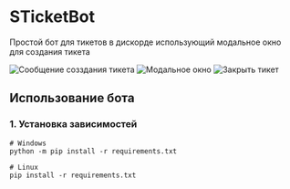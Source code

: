 # STicketBot
Простой бот для тикетов в дискорде использующий модальное окно для создания тикета

![Сообщение созздания тикета](https://turbovadim.ru/github/message.png)
![Модальное окно](https://turbovadim.ru/github/modal.png)
![Закрыть тикет](https://turbovadim.ru/github/close.png)

## Использование бота
### 1. Установка зависимостей
```
# Windows
python -m pip install -r requirements.txt

# Linux
pip install -r requirements.txt
```
